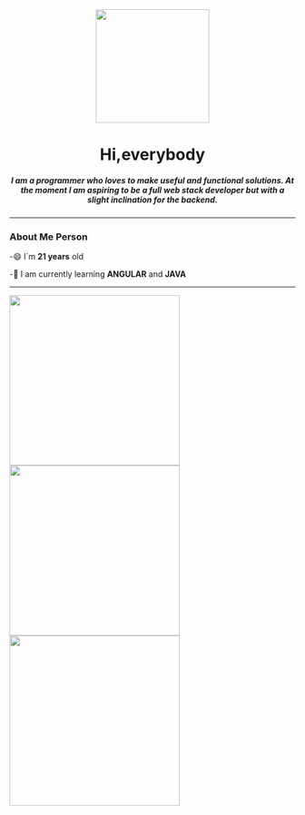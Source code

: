 <div id="header" align="center">
    <img src="https://wallpapers.com/images/hd/black-and-white-aesthetic-tree-at-lake-bfrrf8eocschry9b.jpg" width="200"/>
    <h1 align="center">Hi,everybody</h1>
    <h5 align="center">
       I am a programmer who loves to make useful and functional solutions. At the moment I am aspiring to be a full web stack developer but with a slight inclination          for the backend.</h3>
</div>

---
### About Me Person
-😄 I´m **21 years** old 

-🌱 I am currently learning **ANGULAR** and **JAVA**

---

<div align="left">
    <img src="https://github-widgetbox.vercel.app/api/skills?languages=js,java,python,html,css,cpp,csharp&includeNames=true&theme=darkmode" width=300>
    <br>
    <img src="https://github-widgetbox.vercel.app/api/skills?frameworks=vue,tailwind&includeNames=true&theme=darkmode" width=300>
    <br>
    <img src="https://github-widgetbox.vercel.app/api/skills?tools=git&includeNames=true](https://github-widgetbox.vercel.app/api/skills?tools=git&includeNames=true&theme=darkmode" width=300>
    
</div>


